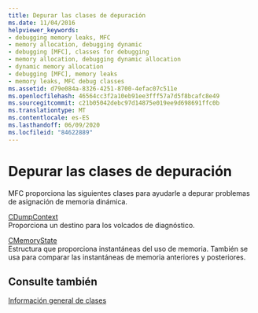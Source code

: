 ```yaml
---
title: Depurar las clases de depuración
ms.date: 11/04/2016
helpviewer_keywords:
- debugging memory leaks, MFC
- memory allocation, debugging dynamic
- debugging [MFC], classes for debugging
- memory allocation, debugging dynamic allocation
- dynamic memory allocation
- debugging [MFC], memory leaks
- memory leaks, MFC debug classes
ms.assetid: d79e084a-8326-4251-8700-4efac07c511e
ms.openlocfilehash: 46564cc3f2a10eb91ee3fff57a7d5f8bcafc8e49
ms.sourcegitcommit: c21b05042debc97d14875e019ee9d698691ffc0b
ms.translationtype: MT
ms.contentlocale: es-ES
ms.lasthandoff: 06/09/2020
ms.locfileid: "84622889"
---
```

# <a name="debugging-support-classes"></a>Depurar las clases de depuración

MFC proporciona las siguientes clases para ayudarle a depurar problemas de asignación de memoria dinámica.

[CDumpContext](reference/cdumpcontext-class.md)<br/>
Proporciona un destino para los volcados de diagnóstico.

[CMemoryState](reference/cmemorystate-structure.md)<br/>
Estructura que proporciona instantáneas del uso de memoria. También se usa para comparar las instantáneas de memoria anteriores y posteriores.

## <a name="see-also"></a>Consulte también

[Información general de clases](class-library-overview.md)
